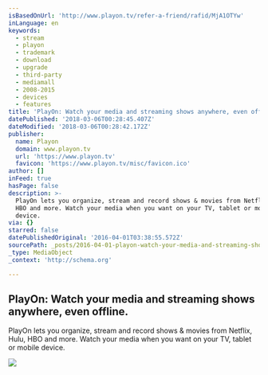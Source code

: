 ```yaml
---
isBasedOnUrl: 'http://www.playon.tv/refer-a-friend/rafid/MjA1OTYw'
inLanguage: en
keywords:
  - stream
  - playon
  - trademark
  - download
  - upgrade
  - third-party
  - mediamall
  - 2008-2015
  - devices
  - features
title: 'PlayOn: Watch your media and streaming shows anywhere, even offline.'
datePublished: '2018-03-06T00:28:45.407Z'
dateModified: '2018-03-06T00:28:42.172Z'
publisher:
  name: Playon
  domain: www.playon.tv
  url: 'https://www.playon.tv'
  favicon: 'https://www.playon.tv/misc/favicon.ico'
author: []
inFeed: true
hasPage: false
description: >-
  PlayOn lets you organize, stream and record shows & movies from Netflix, Hulu,
  HBO and more. Watch your media when you want on your TV, tablet or mobile
  device.
via: {}
starred: false
datePublishedOriginal: '2016-04-01T03:38:55.572Z'
sourcePath: _posts/2016-04-01-playon-watch-your-media-and-streaming-shows-anywhere-even.md
_type: MediaObject
_context: 'http://schema.org'

---
```

<article style=""><h1>PlayOn: Watch your media and streaming shows anywhere, even offline.</h1><p>PlayOn lets you organize, stream and record shows &amp; movies from Netflix, Hulu, HBO and more. Watch your media when you want on your TV, tablet or mobile device.</p><img src="https://www.playon.tv/sites/default/files/home-pane1-image2.png" /></article>